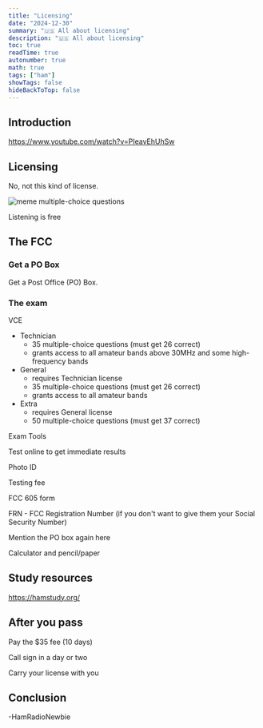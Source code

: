 ```yaml
---
title: "Licensing"
date: "2024-12-30"
summary: "🇺🇸 All about licensing"
description: "🇺🇸 All about licensing"
toc: true
readTime: true
autonumber: true
math: true
tags: ["ham"]
showTags: false
hideBackToTop: false
---
```


## Introduction

https://www.youtube.com/watch?v=PIeavEhUhSw

## Licensing

No, not this kind of license.

![meme](/assets/memes/mclovin.jpg) multiple-choice questions



Listening is free


## The FCC

### Get a PO Box

Get a Post Office (PO) Box.

### The exam

VCE

* Technician
    * 35 multiple-choice questions (must get 26 correct)
    * grants access to all amateur bands above 30MHz and some high-frequency bands
* General
    * requires Technician license
    * 35 multiple-choice questions (must get 26 correct)
    * grants access to all amateur bands
* Extra
    * requires General license
    * 50 multiple-choice questions (must get 37 correct)

Exam Tools

Test online to get immediate results

Photo ID

Testing fee

FCC 605 form

FRN - FCC Registration Number (if you don't want to give them your Social Security Number)

Mention the PO box again here

Calculator and pencil/paper

## Study resources

https://hamstudy.org/

## After you pass

Pay the $35 fee (10 days)

Call sign in a day or two

Carry your license with you

## Conclusion

\-HamRadioNewbie